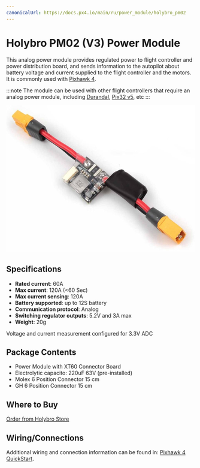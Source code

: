 ```yaml
---
canonicalUrl: https://docs.px4.io/main/ru/power_module/holybro_pm02
---
```


# Holybro PM02 (V3) Power Module

This analog power module provides regulated power to flight controller and power distribution board, and sends information to the autopilot about battery voltage and current supplied to the flight controller and the motors. It is commonly used with [Pixhawk 4](../assembly/quick_start_pixhawk4.md).

:::note
The module can be used with other flight controllers that require an analog power module, including [Durandal](../flight_controller/durandal.md), [Pix32 v5](../flight_controller/holybro_pix32_v5.md), etc
:::

![Holybro PM02](../../assets/hardware/power_module/holybro_pm02/pm02.jpg)


## Specifications

- **Rated current**: 60A
- **Max current**: 120A (<60 Sec)
- **Max current sensing**: 120A
- **Battery supported**: up to 12S battery
- **Communication protocol**: Analog
- **Switching regulator outputs**: 5.2V and 3A max
- **Weight**: 20g

Voltage and current measurement configured for 3.3V ADC

## Package Contents

- Power Module with XT60 Connector Board
- Electrolytic capacito: 220uF 63V (pre-installed)
- Molex 6 Position Connector 15 cm
- GH 6 Position Connector 15 cm

## Where to Buy

[Order from Holybro Store](https://holybro.com/collections/power-modules-pdbs/products/pm02-v3-12s-power-module)

## Wiring/Connections

Additional wiring and connection information can be found in: [Pixhawk 4 QuickStart](../assembly/quick_start_pixhawk4.md).
